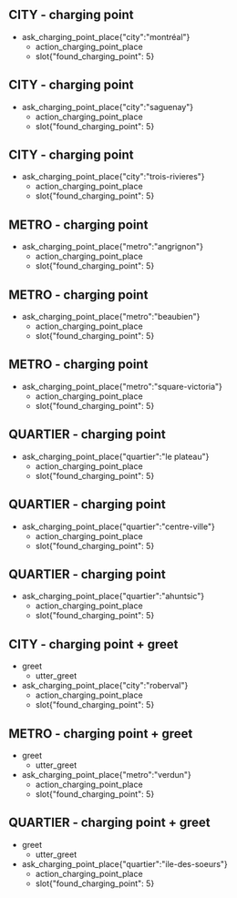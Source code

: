 ## CITY - charging point
* ask_charging_point_place{"city":"montréal"}
  - action_charging_point_place
  - slot{"found_charging_point": 5}

## CITY - charging point
* ask_charging_point_place{"city":"saguenay"}
  - action_charging_point_place
  - slot{"found_charging_point": 5}

## CITY - charging point
* ask_charging_point_place{"city":"trois-rivieres"}
  - action_charging_point_place
  - slot{"found_charging_point": 5}

## METRO - charging point
* ask_charging_point_place{"metro":"angrignon"}
  - action_charging_point_place
  - slot{"found_charging_point": 5}

## METRO - charging point
* ask_charging_point_place{"metro":"beaubien"}
  - action_charging_point_place
  - slot{"found_charging_point": 5}

## METRO - charging point
* ask_charging_point_place{"metro":"square-victoria"}
  - action_charging_point_place
  - slot{"found_charging_point": 5}

## QUARTIER - charging point
* ask_charging_point_place{"quartier":"le plateau"}
  - action_charging_point_place
  - slot{"found_charging_point": 5}

## QUARTIER - charging point
* ask_charging_point_place{"quartier":"centre-ville"}
  - action_charging_point_place
  - slot{"found_charging_point": 5}

## QUARTIER - charging point
* ask_charging_point_place{"quartier":"ahuntsic"}
  - action_charging_point_place
  - slot{"found_charging_point": 5}


## CITY - charging point + greet
* greet
  - utter_greet
* ask_charging_point_place{"city":"roberval"}
  - action_charging_point_place
  - slot{"found_charging_point": 5}

## METRO - charging point + greet
* greet
  - utter_greet
* ask_charging_point_place{"metro":"verdun"}
  - action_charging_point_place
  - slot{"found_charging_point": 5}

## QUARTIER - charging point + greet
* greet
  - utter_greet
* ask_charging_point_place{"quartier":"ile-des-soeurs"}
  - action_charging_point_place
  - slot{"found_charging_point": 5}

